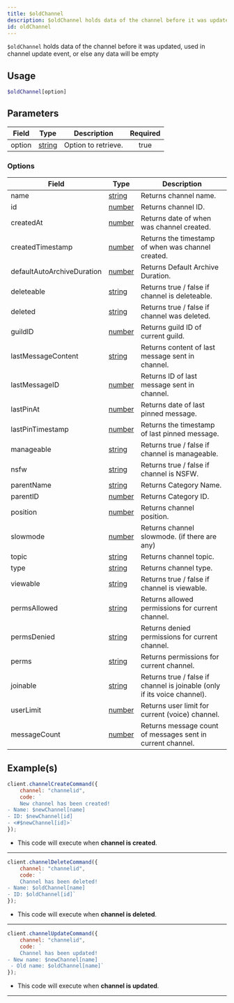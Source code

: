 ```yaml
---
title: $oldChannel
description: $oldChannel holds data of the channel before it was updated, used in channel update event, or else any data will be empty
id: oldChannel
---
```


`$oldChannel` holds data of the channel before it was updated, used in channel update event, or else any data will be
empty

## Usage

```php
$oldChannel[option]
```

## Parameters

| Field  | Type                                                                                              | Description         | Required |
| ------ | ------------------------------------------------------------------------------------------------- | ------------------- | :------: |
| option | [string](https://developer.mozilla.org/en-US/docs/Web/JavaScript/Reference/Global_Objects/String) | Option to retrieve. |   true   |

### Options

| Field                      | Type                                                                                              | Description                                                              |
| -------------------------- | ------------------------------------------------------------------------------------------------- | ------------------------------------------------------------------------ |
| name                       | [string](https://developer.mozilla.org/en-US/docs/Web/JavaScript/Reference/Global_Objects/String) | Returns channel name.                                                    |
| id                         | [number](https://developer.mozilla.org/en-US/docs/Web/JavaScript/Reference/Global_Objects/Number) | Returns channel ID.                                                      |
| createdAt                  | [number](https://developer.mozilla.org/en-US/docs/Web/JavaScript/Reference/Global_Objects/Number) | Returns date of when was channel created.                                |
| createdTimestamp           | [number](https://developer.mozilla.org/en-US/docs/Web/JavaScript/Reference/Global_Objects/Number) | Returns the timestamp of when was channel created.                       |
| defaultAutoArchiveDuration | [number](https://developer.mozilla.org/en-US/docs/Web/JavaScript/Reference/Global_Objects/Number) | Returns Default Archive Duration.                                        |
| deleteable                 | [string](https://developer.mozilla.org/en-US/docs/Web/JavaScript/Reference/Global_Objects/String) | Returns true / false if channel is deleteable.                           |
| deleted                    | [string](https://developer.mozilla.org/en-US/docs/Web/JavaScript/Reference/Global_Objects/String) | Returns true / false if channel was deleted.                             |
| guildID                    | [number](https://developer.mozilla.org/en-US/docs/Web/JavaScript/Reference/Global_Objects/Number) | Returns guild ID of current guild.                                       |
| lastMessageContent         | [string](https://developer.mozilla.org/en-US/docs/Web/JavaScript/Reference/Global_Objects/String) | Returns content of last message sent in channel.                         |
| lastMessageID              | [number](https://developer.mozilla.org/en-US/docs/Web/JavaScript/Reference/Global_Objects/Number) | Returns ID of last message sent in channel.                              |
| lastPinAt                  | [number](https://developer.mozilla.org/en-US/docs/Web/JavaScript/Reference/Global_Objects/Number) | Returns date of last pinned message.                                     |
| lastPinTimestamp           | [number](https://developer.mozilla.org/en-US/docs/Web/JavaScript/Reference/Global_Objects/Number) | Returns the timestamp of last pinned message.                            |
| manageable                 | [string](https://developer.mozilla.org/en-US/docs/Web/JavaScript/Reference/Global_Objects/String) | Returns true / false if channel is manageable.                           |
| nsfw                       | [string](https://developer.mozilla.org/en-US/docs/Web/JavaScript/Reference/Global_Objects/String) | Returns true / false if channel is NSFW.                                 |
| parentName                 | [string](https://developer.mozilla.org/en-US/docs/Web/JavaScript/Reference/Global_Objects/String) | Returns Category Name.                                                   |
| parentID                   | [number](https://developer.mozilla.org/en-US/docs/Web/JavaScript/Reference/Global_Objects/Number) | Returns Category ID.                                                     |
| position                   | [number](https://developer.mozilla.org/en-US/docs/Web/JavaScript/Reference/Global_Objects/Number) | Returns channel position.                                                |
| slowmode                   | [number](https://developer.mozilla.org/en-US/docs/Web/JavaScript/Reference/Global_Objects/Number) | Returns channel slowmode. (if there are any)                             |
| topic                      | [string](https://developer.mozilla.org/en-US/docs/Web/JavaScript/Reference/Global_Objects/String) | Returns channel topic.                                                   |
| type                       | [string](https://developer.mozilla.org/en-US/docs/Web/JavaScript/Reference/Global_Objects/String) | Returns channel type.                                                    |
| viewable                   | [string](https://developer.mozilla.org/en-US/docs/Web/JavaScript/Reference/Global_Objects/String) | Returns true / false if channel is viewable.                             |
| permsAllowed               | [string](https://developer.mozilla.org/en-US/docs/Web/JavaScript/Reference/Global_Objects/String) | Returns allowed permissions for current channel.                         |
| permsDenied                | [string](https://developer.mozilla.org/en-US/docs/Web/JavaScript/Reference/Global_Objects/String) | Returns denied permissions for current channel.                          |
| perms                      | [string](https://developer.mozilla.org/en-US/docs/Web/JavaScript/Reference/Global_Objects/String) | Returns permissions for current channel.                                 |
| joinable                   | [string](https://developer.mozilla.org/en-US/docs/Web/JavaScript/Reference/Global_Objects/String) | Returns true / false if channel is joinable (only if its voice channel). |
| userLimit                  | [number](https://developer.mozilla.org/en-US/docs/Web/JavaScript/Reference/Global_Objects/Number) | Returns user limit for current (voice) channel.                          |
| messageCount               | [number](https://developer.mozilla.org/en-US/docs/Web/JavaScript/Reference/Global_Objects/Number) | Returns message count of messages sent in current channel.               |

## Example(s)

```js
client.channelCreateCommand({
    channel: "channelid",
    code: `
    New channel has been created!
- Name: $newChannel[name]
- ID: $newChannel[id]
- <#$newChannel[id]>`
});
```

-   This code will execute when **channel is created**.

---

```js
client.channelDeleteCommand({
    channel: "channelid",
    code: `
    Channel has been deleted!
- Name: $oldChannel[name]
- ID: $oldChannel[id]`
});
```

-   This code will execute when **channel is deleted**.

---

```js
client.channelUpdateCommand({
    channel: "channelid",
    code: `
    Channel has been updated!
- New name: $newChannel[name]
 - Old name: $oldChannel[name]`
});
```

-   This code will execute when **channel is updated**.

---
